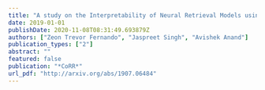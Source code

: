 ```yaml
---
title: "A study on the Interpretability of Neural Retrieval Models using DeepSHAP"
date: 2019-01-01
publishDate: 2020-11-08T08:31:49.693879Z
authors: ["Zeon Trevor Fernando", "Jaspreet Singh", "Avishek Anand"]
publication_types: ["2"]
abstract: ""
featured: false
publication: "*CoRR*"
url_pdf: "http://arxiv.org/abs/1907.06484"
---
```


